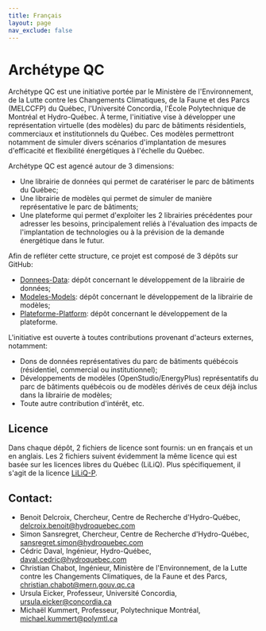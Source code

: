```yaml
---
title: Français
layout: page
nav_exclude: false
---
```

# Archétype QC  
Archétype QC est une initiative portée par le Ministère de l'Environnement, de la Lutte contre les Changements Climatiques, de la Faune et des Parcs (MELCCFP) du Québec, l'Université Concordia, l'École Polytechnique de Montréal et Hydro-Québec. À terme, l'initiative vise à développer une représentation virtuelle (des modèles) du parc de bâtiments résidentiels, commerciaux et institutionnels du Québec. Ces modèles permettront notamment de simuler divers scénarios d'implantation de mesures d'efficacité et flexibilité énergétiques à l'échelle du Québec.  
     
Archétype QC est agencé autour de 3 dimensions:  
- Une librairie de données qui permet de caratériser le parc de bâtiments du Québec;  
- Une librairie de modèles qui permet de simuler de manière représentative le parc de bâtiments;  
- Une plateforme qui permet d'exploiter les 2 librairies précédentes pour adresser les besoins, principalement reliés à l'évaluation des impacts de l'implantation de technologies ou à la prévision de la demande énergétique dans le futur.  
  
Afin de refléter cette structure, ce projet est composé de 3 dépôts sur GitHub:  
- [Donnees-Data](https://github.com/Archetype-QC/Donnees-Data): dépôt concernant le développement de la librairie de données;  
- [Modeles-Models](https://github.com/Archetype-QC/Modeles-Models): dépôt concernant le développement de la librairie de modèles;  
- [Plateforme-Platform](https://github.com/Archetype-QC/Plateforme-Platform): dépôt concernant le développement de la plateforme.  
  
L'initiative est ouverte à toutes contributions provenant d'acteurs externes, notamment:  
- Dons de données représentatives du parc de bâtiments québécois (résidentiel, commercial ou institutionnel);  
- Développements de modèles (OpenStudio/EnergyPlus) représentatifs du parc de bâtiments québécois ou de modèles dérivés de ceux déjà inclus dans la librairie de modèles;  
- Toute autre contribution d'intérêt, etc.  
   
## Licence  
Dans chaque dépôt, 2 fichiers de licence sont fournis: un en français et un en anglais. Les 2 fichiers suivent évidemment la même licence qui est basée sur les licences libres du Québec (LiLiQ). Plus spécifiquement, il s'agit de la licence [LiLiQ-P](https://forge.gouv.qc.ca/licence/liliq-p/).  
  
## Contact:  
- Benoit Delcroix, Chercheur, Centre de Recherche d'Hydro-Québec, delcroix.benoit@hydroquebec.com
- Simon Sansregret, Chercheur, Centre de Recherche d'Hydro-Québec, sansregret.simon@hydroquebec.com
- Cédric Daval, Ingénieur, Hydro-Québec, daval.cedric@hydroquebec.com
- Christian Chabot, Ingénieur, Ministère de l'Environnement, de la Lutte contre les Changements Climatiques, de la Faune et des Parcs, christian.chabot@mern.gouv.qc.ca
- Ursula Eicker, Professeur, Université Concordia, ursula.eicker@concordia.ca
- Michaël Kummert, Professeur, Polytechnique Montréal, michael.kummert@polymtl.ca  